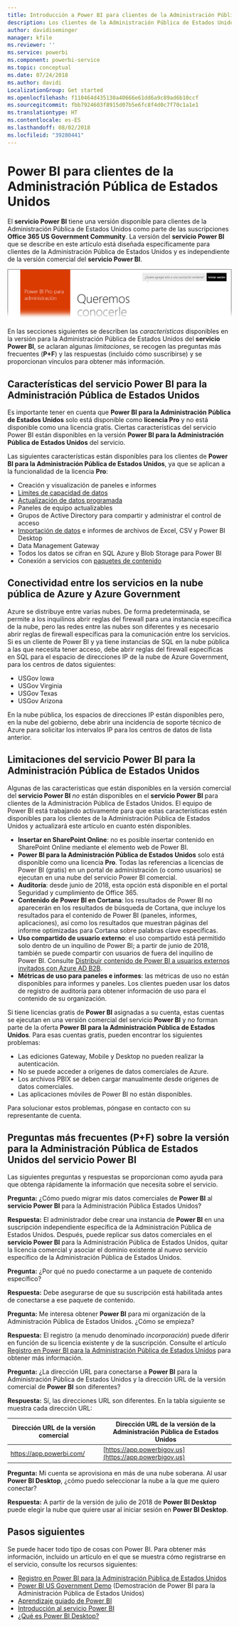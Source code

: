 ```yaml
---
title: Introducción a Power BI para clientes de la Administración Pública de Estados Unidos
description: Los clientes de la Administración Pública de Estados Unidos pueden obtener información sobre las características y las limitaciones del servicio Power BI para la Administración Pública de Estados Unidos.
author: davidiseminger
manager: kfile
ms.reviewer: ''
ms.service: powerbi
ms.component: powerbi-service
ms.topic: conceptual
ms.date: 07/24/2018
ms.author: davidi
LocalizationGroup: Get started
ms.openlocfilehash: f110464d435130a40666e61dd6a9c89ad6b10ccf
ms.sourcegitcommit: fbb7924603f8915d07b5e6fc8f4d0c7f70c1a1e1
ms.translationtype: HT
ms.contentlocale: es-ES
ms.lasthandoff: 08/02/2018
ms.locfileid: "39280441"
---
```

# <a name="power-bi-for-us-government-customers"></a>Power BI para clientes de la Administración Pública de Estados Unidos
El **servicio Power BI** tiene una versión disponible para clientes de la Administración Pública de Estados Unidos como parte de las suscripciones **Office 365 US Government Community**. La versión del **servicio Power BI** que se describe en este artículo está diseñada específicamente para clientes de la Administración Pública de Estados Unidos y es independiente de la versión comercial del **servicio Power BI**.

![](media/service-govus-overview/service_usgov_overview-1.png)

En las secciones siguientes se describen las *características* disponibles en la versión para la Administración Pública de Estados Unidos del **servicio Power BI**, se aclaran algunas *limitaciones*, se recogen las preguntas más frecuentes (**P+F**) y las respuestas (incluido cómo suscribirse) y se proporcionan vínculos para obtener más información.

## <a name="features-of-power-bi-us-government"></a>Características del servicio Power BI para la Administración Pública de Estados Unidos
Es importante tener en cuenta que **Power BI para la Administración Pública de Estados Unidos** solo está disponible como **licencia Pro** y no está disponible como una licencia gratis. Ciertas características del servicio Power BI están disponibles en la versión **Power BI para la Administración Pública de Estados Unidos** del servicio.

Las siguientes características están disponibles para los clientes de **Power BI para la Administración Pública de Estados Unidos**, ya que se aplican a la funcionalidad de la licencia **Pro**:

* Creación y visualización de paneles e informes
* [Límites de capacidad de datos](service-admin-manage-your-data-storage-in-power-bi.md)
* [Actualización de datos programada](refresh-data.md)
* Paneles de equipo actualizables
* Grupos de Active Directory para compartir y administrar el control de acceso
* [Importación de datos](service-get-data.md) e informes de archivos de Excel, CSV y Power BI Desktop
* Data Management Gateway
* Todos los datos se cifran en SQL Azure y Blob Storage para Power BI
* Conexión a servicios con [paquetes de contenido](service-connect-to-services.md)

## <a name="connectivity-between-government-and-public-azure-cloud-services"></a>Conectividad entre los servicios en la nube pública de Azure y Azure Government 

Azure se distribuye entre varias nubes. De forma predeterminada, se permite a los inquilinos abrir reglas del firewall para una instancia específica de la nube, pero las redes entre las nubes son diferentes y es necesario abrir reglas de firewall específicas para la comunicación entre los servicios. Si es un cliente de Power BI y ya tiene instancias de SQL en la nube pública a las que necesita tener acceso, debe abrir reglas del firewall específicas en SQL para el espacio de direcciones IP de la nube de Azure Government, para los centros de datos siguientes:

* USGov Iowa
* USGov Virginia
* USGov Texas
* USGov Arizona

En la nube pública, los espacios de direcciones IP están disponibles pero, en la nube del gobierno, debe abrir una incidencia de soporte técnico de Azure para solicitar los intervalos IP para los centros de datos de lista anterior. 


## <a name="limitations-of-power-bi-us-government"></a>Limitaciones del servicio Power BI para la Administración Pública de Estados Unidos
Algunas de las características que están disponibles en la versión comercial del **servicio Power BI** *no* están disponibles en el **servicio Power BI** para clientes de la Administración Pública de Estados Unidos. El equipo de Power BI está trabajando activamente para que estas características estén disponibles para los clientes de la Administración Pública de Estados Unidos y actualizará este artículo en cuanto estén disponibles.

* **Insertar en SharePoint Online**: no es posible insertar contenido en SharePoint Online mediante el elemento web de Power BI.
* **Power BI para la Administración Pública de Estados Unidos** solo está disponible como una licencia **Pro**. Todas las referencias a licencias de Power BI (gratis) en un portal de administración (o como usuarios) se ejecutan en una nube del servicio Power BI comercial.
* **Auditoría**: desde junio de 2018, esta opción está disponible en el portal Seguridad y cumplimiento de Office 365.
* **Contenido de Power BI en Cortana**: los resultados de Power BI no aparecerán en los resultados de búsqueda de Cortana, que incluye los resultados para el contenido de Power BI (paneles, informes, aplicaciones), así como los resultados que muestran páginas del informe optimizadas para Cortana sobre palabras clave específicas.
* **Uso compartido de usuario externo**: el uso compartido está permitido solo dentro de un inquilino de Power BI; a partir de junio de 2018, también se puede compartir con usuarios de fuera del inquilino de Power BI. Consulte [Distribuir contenido de Power BI a usuarios externos invitados con Azure AD B2B](service-admin-azure-ad-b2b.md).
* **Métricas de uso para paneles e informes**: las métricas de uso no están disponibles para informes y paneles. Los clientes pueden usar los datos de registro de auditoría para obtener información de uso para el contenido de su organización.

Si tiene licencias gratis de **Power BI** asignadas a su cuenta, estas cuentas se ejecutan en una versión comercial del servicio **Power BI** y no forman parte de la oferta **Power BI para la Administración Pública de Estados Unidos**. Para esas cuentas gratis, pueden encontrar los siguientes problemas:

* Las ediciones Gateway, Mobile y Desktop no pueden realizar la autenticación.
* No se puede acceder a orígenes de datos comerciales de Azure.
* Los archivos PBIX se deben cargar manualmente desde orígenes de datos comerciales.
* Las aplicaciones móviles de Power BI no están disponibles.

Para solucionar estos problemas, póngase en contacto con su representante de cuenta.

## <a name="frequently-asked-questions-faq-for-the-us-government-version-of-the-power-bi-service"></a>Preguntas más frecuentes (P+F) sobre la versión para la Administración Pública de Estados Unidos del servicio Power BI
Las siguientes preguntas y respuestas se proporcionan como ayuda para que obtenga rápidamente la información que necesita sobre el servicio.

**Pregunta:** ¿Cómo puedo migrar mis datos comerciales de **Power BI** al **servicio Power BI** para la Administración Pública Estados Unidos?

**Respuesta:** El administrador debe crear una instancia de **Power BI** en una suscripción independiente específica de la Administración Pública de Estados Unidos. Después, puede replicar sus datos comerciales en el **servicio Power BI** para la Administración Pública de Estados Unidos, quitar la licencia comercial y asociar el dominio existente al nuevo servicio específico de la Administración Pública de Estados Unidos.

**Pregunta:** ¿Por qué no puedo conectarme a un paquete de contenido específico?

**Respuesta:** Debe asegurarse de que su suscripción está habilitada antes de conectarse a ese paquete de contenido.

**Pregunta:** Me interesa obtener **Power BI** para mi organización de la Administración Pública de Estados Unidos. ¿Cómo se empieza?

**Respuesta:** El registro (a menudo denominado *incorporación*) puede diferir en función de su licencia existente y de la suscripción. Consulte el artículo [Registro en Power BI para la Administración Pública de Estados Unidos](service-govus-signup.md) para obtener más información.

**Pregunta:** ¿La dirección URL para conectarse a **Power BI** para la Administración Pública de Estados Unidos y la dirección URL de la versión comercial de **Power BI** son diferentes?

**Respuesta:** Sí, las direcciones URL son diferentes. En la tabla siguiente se muestra cada dirección URL:

| Dirección URL de la versión comercial | Dirección URL de la versión de la Administración Pública de Estados Unidos |
| --- | --- |
| https://app.powerbi.com/ |[https://app.powerbigov.us](https://app.powerbigov.us) |

**Pregunta:** Mi cuenta se aprovisiona en más de una nube soberana. Al usar **Power BI Desktop**, ¿cómo puedo seleccionar la nube a la que me quiero conectar?

**Respuesta:** A partir de la versión de julio de 2018 de **Power BI Desktop** puede elegir la nube que quiere usar al iniciar sesión en **Power BI Desktop**.


## <a name="next-steps"></a>Pasos siguientes
Se puede hacer todo tipo de cosas con Power BI. Para obtener más información, incluido un artículo en el que se muestra cómo registrarse en el servicio, consulte los recursos siguientes:

* [Registro en Power BI para la Administración Pública de Estados Unidos](service-govus-signup.md)
* <a href="https://channel9.msdn.com/Blogs/Azure/Cognitive-Services-HDInsight-and-Power-BI-on-Azure-Government">Power BI US Government Demo</a> (Demostración de Power BI para la Administración Pública de Estados Unidos)
* [Aprendizaje guiado de Power BI](guided-learning/gettingstarted.yml?tutorial-step=1)
* [Introducción al servicio Power BI](service-get-started.md)
* [¿Qué es Power BI Desktop?](desktop-what-is-desktop.md)

